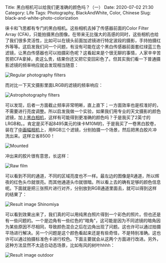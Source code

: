 Title: 黑白相机可以给我们更准确的颜色吗？（一）
Date: 2020-07-02  21:30
Category: Life
Tags: Photography, BlackAndWhite, Color, Chinese
Slug: black-and-white-photo-colorization

徕卡和飞思都有专门的黑白相机。这些相机去掉了传感器前面的Color Filter Array (CFA)，只能拍摄黑白图像。在带来无比强大的高感的同时，这些相机也给了我们很多灵活性，比如可以在镜头前面加滤镜进行特定波段的摄影，手持拍摄红外等等。这启发我们问一个问题，有没有可能在这个黑白传感器前面套红绿蓝三色滤镜，让黑白传感器也可以拍摄彩色呢？这看起来是个很无聊的事情，人家辛辛苦苦把CFA拿掉，卖这么贵，结果你还又把它变回彩色了。但其实我们看一下普通摄影滤镜的频率响应就会发现相当随意：

![Regular photography filters](/images/blackandwhite-color-filter-photography.JPG)

而对比一下天文摄影里面LRGB的滤镜的频率响应：

![Astrophotography filters](/images/blackandwhite-color-filter-professional.JPG)

可以发现，后者一方面截止频率非常明晰，直上直下；一方面效率也是校准好的，不需要进行亮度调整。所以启发我做一个实验，如果我们用专业的天文摄影的颜色滤镜，加上[黑白相机](/yasselblad.html)，这样有可能得到更准确的颜色吗？于是我买了2英寸的LRGB和。。肯定是买不起8495美元的徕卡M10M的，于是我买了一卷黑白胶卷，装在了[中画幅相机](/full-frame-and-medium-format-1.html)上，用RGB三个滤镜，分别拍摄一个场景，然后把黑白胶片冲洗出来。这样立省8500！

![Mounted](/images/blackandwhite-color-filter-mounted.jpg)

冲出来的胶片很有意思，长这样：

![Raw film](/images/blackandwhite-color-film-3.jpg)

可以看到不同的通道，不同的区域亮度也不一样。最左边的图像是R通道，所以辉夜的红色头巾就很亮。而其他通道头巾就很暗。所以看上去的确有足够的颜色信息呢。下面就是把三张照片进行对齐，分别放到RGB通道里面去，就可以得到这样的结果了：

![Result image Shinomiya](/images/blackandwhite-color-result-3.jpg)

可以看到效果出来了，我们真的可以用纯黑白照片得到一个彩色的照片。但也还是有一些问题的。一个是边角有一些红色的"暗角"，这可能是因为不同滤镜的暗角因为某些原因不尽相同，导致颜色混合之后在边角出现了问题。这也许可以通过拍摄平场进行解决。另一个问题是这个颜色看起来还是有些奇怪，不是特别准确。这也许可以通过拍摄标准色卡进行校色。下面主要就会从这两个方面进行改进。另外，这种方法显然不太适合动态场景，比如有风的树叶hhhh：

![Result image outdoor](/images/blackandwhite-color-result-2.jpg)